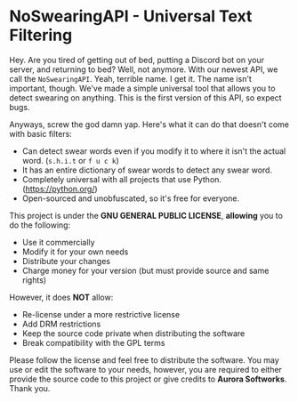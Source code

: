 # NoSwearingAPI - Universal Text Filtering
Hey. Are you tired of getting out of bed, putting a Discord bot on your server, and returning to bed? Well, not anymore. With our newest API, we call the `NoSwearingAPI`. Yeah, terrible name. I get it. The name isn't important, though. We've made a simple universal tool that allows you to detect swearing on anything. This is the first version of this API, so expect bugs.

Anyways, screw the god damn yap. Here's what it can do that doesn't come with basic filters:
- Can detect swear words even if you modify it to where it isn't the actual word. (`s.h.i.t` or `f u c k`)
- It has an entire dictionary of swear words to detect any swear word.
- Completely universal with all projects that use Python. (https://python.org/)
- Open-sourced and unobfuscated, so it's free for everyone.

This project is under the **GNU GENERAL PUBLIC LICENSE**, **allowing** you to do the following:
- Use it commercially
- Modify it for your own needs
- Distribute your changes
- Charge money for your version (but must provide source and same rights)

However, it does **NOT** allow:
- Re-license under a more restrictive license
- Add DRM restrictions
- Keep the source code private when distributing the software
- Break compatibility with the GPL terms

Please follow the license and feel free to distribute the software. You may use or edit the software to your needs, however, you are required to either provide the source code to this project or give credits to **Aurora Softworks**. Thank you.
